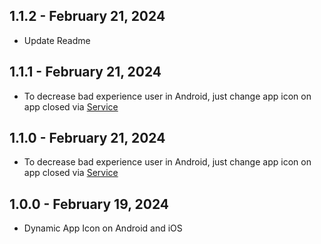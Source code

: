 ## 1.1.2 - February 21, 2024

* Update Readme

## 1.1.1 - February 21, 2024

* To decrease bad experience user in Android, just change app icon on app closed via [Service](https://developer.android.com/develop/background-work/services)


## 1.1.0 - February 21, 2024

* To decrease bad experience user in Android, just change app icon on app closed via [Service](https://developer.android.com/develop/background-work/services)

## 1.0.0 - February 19, 2024

* Dynamic App Icon on Android and iOS